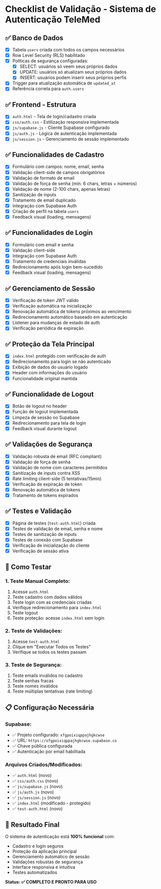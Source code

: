 # Checklist de Validação - Sistema de Autenticação TeleMed

## ✅ Banco de Dados
- [x] Tabela `users` criada com todos os campos necessários
- [x] Row Level Security (RLS) habilitado
- [x] Políticas de segurança configuradas:
  - [x] SELECT: usuários só veem seus próprios dados
  - [x] UPDATE: usuários só atualizam seus próprios dados  
  - [x] INSERT: usuários podem inserir seus próprios perfis
- [x] Trigger para atualização automática de `updated_at`
- [x] Referência correta para `auth.users`

## ✅ Frontend - Estrutura
- [x] `auth.html` - Tela de login/cadastro criada
- [x] `css/auth.css` - Estilização responsiva implementada
- [x] `js/supabase.js` - Cliente Supabase configurado
- [x] `js/auth.js` - Lógica de autenticação implementada
- [x] `js/session.js` - Gerenciamento de sessão implementado

## ✅ Funcionalidades de Cadastro
- [x] Formulário com campos: nome, email, senha
- [x] Validação client-side de campos obrigatórios
- [x] Validação de formato de email
- [x] Validação de força de senha (mín. 6 chars, letras + números)
- [x] Validação de nome (2-100 chars, apenas letras)
- [x] Sanitização de inputs
- [x] Tratamento de email duplicado
- [x] Integração com Supabase Auth
- [x] Criação de perfil na tabela `users`
- [x] Feedback visual (loading, mensagens)

## ✅ Funcionalidades de Login
- [x] Formulário com email e senha
- [x] Validação client-side
- [x] Integração com Supabase Auth
- [x] Tratamento de credenciais inválidas
- [x] Redirecionamento após login bem-sucedido
- [x] Feedback visual (loading, mensagens)

## ✅ Gerenciamento de Sessão
- [x] Verificação de token JWT válido
- [x] Verificação automática na inicialização
- [x] Renovação automática de tokens próximos ao vencimento
- [x] Redirecionamento automático baseado em autenticação
- [x] Listener para mudanças de estado de auth
- [x] Verificação periódica de expiração

## ✅ Proteção da Tela Principal
- [x] `index.html` protegido com verificação de auth
- [x] Redirecionamento para login se não autenticado
- [x] Exibição de dados do usuário logado
- [x] Header com informações do usuário
- [x] Funcionalidade original mantida

## ✅ Funcionalidade de Logout
- [x] Botão de logout no header
- [x] Função de logout implementada
- [x] Limpeza de sessão no Supabase
- [x] Redirecionamento para tela de login
- [x] Feedback visual durante logout

## ✅ Validações de Segurança
- [x] Validação robusta de email (RFC compliant)
- [x] Validação de força de senha
- [x] Validação de nome com caracteres permitidos
- [x] Sanitização de inputs contra XSS
- [x] Rate limiting client-side (5 tentativas/15min)
- [x] Verificação de expiração de token
- [x] Renovação automática de tokens
- [x] Tratamento de tokens expirados

## ✅ Testes e Validação
- [x] Página de testes (`test-auth.html`) criada
- [x] Testes de validação de email, senha e nome
- [x] Testes de sanitização de inputs
- [x] Testes de conexão com Supabase
- [x] Verificação de inicialização do cliente
- [x] Verificação de sessão ativa

## 🔧 Como Testar

### 1. Teste Manual Completo:
1. Acesse `auth.html`
2. Teste cadastro com dados válidos
3. Teste login com as credenciais criadas
4. Verifique redirecionamento para `index.html`
5. Teste logout
6. Teste proteção: acesse `index.html` sem login

### 2. Teste de Validações:
1. Acesse `test-auth.html`
2. Clique em "Executar Todos os Testes"
3. Verifique se todos os testes passam

### 3. Teste de Segurança:
1. Teste emails inválidos no cadastro
2. Teste senhas fracas
3. Teste nomes inválidos
4. Teste múltiplas tentativas (rate limiting)

## 📋 Configuração Necessária

### Supabase:
- ✅ Projeto configurado: `xfgpoixiqppajhgkcwse`
- ✅ URL: `https://xfgpoixiqppajhgkcwse.supabase.co`
- ✅ Chave pública configurada
- ✅ Autenticação por email habilitada

### Arquivos Criados/Modificados:
- ✅ `auth.html` (novo)
- ✅ `css/auth.css` (novo)
- ✅ `js/supabase.js` (novo)
- ✅ `js/auth.js` (novo)
- ✅ `js/session.js` (novo)
- ✅ `index.html` (modificado - protegido)
- ✅ `test-auth.html` (novo)

## 🎯 Resultado Final

O sistema de autenticação está **100% funcional** com:
- Cadastro e login seguros
- Proteção da aplicação principal
- Gerenciamento automático de sessão
- Validações robustas de segurança
- Interface responsiva e intuitiva
- Testes automatizados

**Status: ✅ COMPLETO E PRONTO PARA USO**